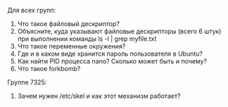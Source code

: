 Для всех групп:
1. Что такое файловый дескриптор?
1. Объясните, куда указывают файловые дескрипторы (всего 6 штук) при выполнении команды ls -l | grep myfile.txt
1. Что такое переменные окружения?
1. Где и в каком виде хранится пароль пользователя в Ubuntu?
1. Как найти PID процесса nano? Сколько может быть и почему?
1. Что такое forkbomb?

Группе 7325:
1. Зачем нужен /etc/skel и как этот механизм работает?
